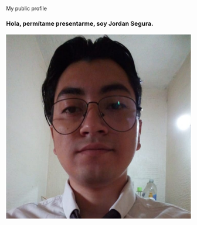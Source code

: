 My public profile
### Hola, permítame presentarme, soy Jordan Segura.

#### ![JordanSegura](https://github.com/jordyLuis1597/JordanSegura/blob/main/jordanISL.jpg)
